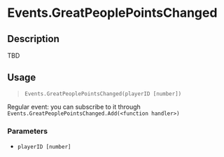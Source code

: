 # Events.GreatPeoplePointsChanged
## Description
TBD

## Usage
> `Events.GreatPeoplePointsChanged(playerID [number])`

Regular event: you can subscribe to it through `Events.GreatPeoplePointsChanged.Add(<function handler>)`

### Parameters
- `playerID [number]`
